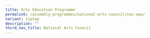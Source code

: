 ```yaml
---
title: Arts Education Programme
permalink: /assembly-programmes/national-arts-council/nac-aep/
variant: tiptap
description: ""
third_nav_title: National Arts Council
---
```

